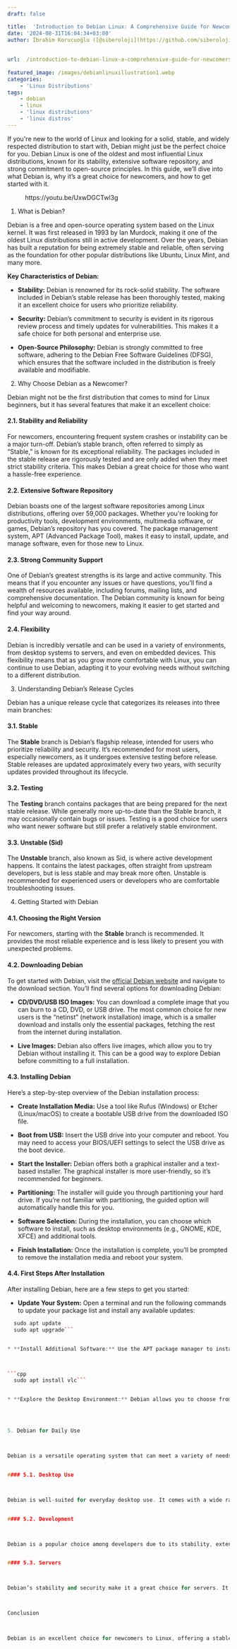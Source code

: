 ```yaml
---
draft: false

title:  'Introduction to Debian Linux: A Comprehensive Guide for Newcomers'
date: '2024-08-31T16:04:34+03:00'
author: İbrahim Korucuoğlu ([@siberoloji](https://github.com/siberoloji))
 
 
url:  /introduction-to-debian-linux-a-comprehensive-guide-for-newcomers/
 
featured_image: /images/debianlinuxillustration1.webp
categories:
    - 'Linux Distributions'
tags:
    - debian
    - linux
    - 'linux distributions'
    - 'linux distros'
---
```



If you're new to the world of Linux and looking for a solid, stable, and widely respected distribution to start with, Debian might just be the perfect choice for you. Debian Linux is one of the oldest and most influential Linux distributions, known for its stability, extensive software repository, and strong commitment to open-source principles. In this guide, we’ll dive into what Debian is, why it’s a great choice for newcomers, and how to get started with it.


<!-- wp:embed {"url":"https://youtu.be/UxwDGCTwl3g","type":"video","providerNameSlug":"youtube","responsive":true,"className":"wp-embed-aspect-16-9 wp-has-aspect-ratio"} -->
<figure class="wp-block-embed is-type-video is-provider-youtube wp-block-embed-youtube wp-embed-aspect-16-9 wp-has-aspect-ratio"><div class="wp-block-embed__wrapper">
https://youtu.be/UxwDGCTwl3g
</div></figure>
<!-- /wp:embed -->


1. What is Debian?



Debian is a free and open-source operating system based on the Linux kernel. It was first released in 1993 by Ian Murdock, making it one of the oldest Linux distributions still in active development. Over the years, Debian has built a reputation for being extremely stable and reliable, often serving as the foundation for other popular distributions like Ubuntu, Linux Mint, and many more.



**Key Characteristics of Debian:**


* **Stability:** Debian is renowned for its rock-solid stability. The software included in Debian’s stable release has been thoroughly tested, making it an excellent choice for users who prioritize reliability.

* **Security:** Debian’s commitment to security is evident in its rigorous review process and timely updates for vulnerabilities. This makes it a safe choice for both personal and enterprise use.

* **Open-Source Philosophy:** Debian is strongly committed to free software, adhering to the Debian Free Software Guidelines (DFSG), which ensures that the software included in the distribution is freely available and modifiable.




2. Why Choose Debian as a Newcomer?



Debian might not be the first distribution that comes to mind for Linux beginners, but it has several features that make it an excellent choice:


#### 2.1. Stability and Reliability



For newcomers, encountering frequent system crashes or instability can be a major turn-off. Debian’s stable branch, often referred to simply as “Stable,” is known for its exceptional reliability. The packages included in the stable release are rigorously tested and are only added when they meet strict stability criteria. This makes Debian a great choice for those who want a hassle-free experience.


#### 2.2. Extensive Software Repository



Debian boasts one of the largest software repositories among Linux distributions, offering over 59,000 packages. Whether you're looking for productivity tools, development environments, multimedia software, or games, Debian’s repository has you covered. The package management system, APT (Advanced Package Tool), makes it easy to install, update, and manage software, even for those new to Linux.


#### 2.3. Strong Community Support



One of Debian’s greatest strengths is its large and active community. This means that if you encounter any issues or have questions, you’ll find a wealth of resources available, including forums, mailing lists, and comprehensive documentation. The Debian community is known for being helpful and welcoming to newcomers, making it easier to get started and find your way around.


#### 2.4. Flexibility



Debian is incredibly versatile and can be used in a variety of environments, from desktop systems to servers, and even on embedded devices. This flexibility means that as you grow more comfortable with Linux, you can continue to use Debian, adapting it to your evolving needs without switching to a different distribution.



3. Understanding Debian’s Release Cycles



Debian has a unique release cycle that categorizes its releases into three main branches:


#### 3.1. Stable



The **Stable** branch is Debian’s flagship release, intended for users who prioritize reliability and security. It’s recommended for most users, especially newcomers, as it undergoes extensive testing before release. Stable releases are updated approximately every two years, with security updates provided throughout its lifecycle.


#### 3.2. Testing



The **Testing** branch contains packages that are being prepared for the next stable release. While generally more up-to-date than the Stable branch, it may occasionally contain bugs or issues. Testing is a good choice for users who want newer software but still prefer a relatively stable environment.


#### 3.3. Unstable (Sid)



The **Unstable** branch, also known as Sid, is where active development happens. It contains the latest packages, often straight from upstream developers, but is less stable and may break more often. Unstable is recommended for experienced users or developers who are comfortable troubleshooting issues.



4. Getting Started with Debian


#### 4.1. Choosing the Right Version



For newcomers, starting with the **Stable** branch is recommended. It provides the most reliable experience and is less likely to present you with unexpected problems.


#### 4.2. Downloading Debian



To get started with Debian, visit the <a href="https://www.debian.org">official Debian website</a> and navigate to the download section. You’ll find several options for downloading Debian:


* **CD/DVD/USB ISO Images:** You can download a complete image that you can burn to a CD, DVD, or USB drive. The most common choice for new users is the “netinst” (network installation) image, which is a smaller download and installs only the essential packages, fetching the rest from the internet during installation.

* **Live Images:** Debian also offers live images, which allow you to try Debian without installing it. This can be a good way to explore Debian before committing to a full installation.



#### 4.3. Installing Debian



Here’s a step-by-step overview of the Debian installation process:


* **Create Installation Media:** Use a tool like Rufus (Windows) or Etcher (Linux/macOS) to create a bootable USB drive from the downloaded ISO file.

* **Boot from USB:** Insert the USB drive into your computer and reboot. You may need to access your BIOS/UEFI settings to select the USB drive as the boot device.

* **Start the Installer:** Debian offers both a graphical installer and a text-based installer. The graphical installer is more user-friendly, so it’s recommended for beginners.

* **Partitioning:** The installer will guide you through partitioning your hard drive. If you’re not familiar with partitioning, the guided option will automatically handle this for you.

* **Software Selection:** During the installation, you can choose which software to install, such as desktop environments (e.g., GNOME, KDE, XFCE) and additional tools.

* **Finish Installation:** Once the installation is complete, you’ll be prompted to remove the installation media and reboot your system.



#### 4.4. First Steps After Installation



After installing Debian, here are a few steps to get you started:


* **Update Your System:** Open a terminal and run the following commands to update your package list and install any available updates:



```cpp
  sudo apt update
  sudo apt upgrade```


* **Install Additional Software:** Use the APT package manager to install any additional software you need. For example, to install the VLC media player, you would run:



```cpp
  sudo apt install vlc```


* **Explore the Desktop Environment:** Debian allows you to choose from several desktop environments during installation. If you’re using GNOME, KDE, or XFCE, take some time to familiarize yourself with the layout and features.




5. Debian for Daily Use



Debian is a versatile operating system that can meet a variety of needs, whether you’re using it for general desktop tasks, development, or as a server. Here are some common use cases:


#### 5.1. Desktop Use



Debian is well-suited for everyday desktop use. It comes with a wide range of pre-installed software, including web browsers, office suites, and media players. You can customize your desktop environment to suit your preferences, and Debian’s extensive repository ensures that you can find and install any additional software you need.


#### 5.2. Development



Debian is a popular choice among developers due to its stability, extensive package repository, and support for various programming languages and tools. Whether you’re developing in Python, Java, C++, or any other language, Debian has the tools and libraries you need.


#### 5.3. Servers



Debian’s stability and security make it a great choice for servers. It’s widely used in web hosting, cloud environments, and as the base for many server distributions. If you’re interested in setting up a home server, Debian provides all the necessary tools to get started.



Conclusion



Debian is an excellent choice for newcomers to Linux, offering a stable and reliable platform with a wealth of software and strong community support. Whether you’re looking for a daily driver for your desktop, a development environment, or a server operating system, Debian has you covered. By following this guide, you’ll be well on your way to becoming a proficient Debian user, ready to explore the vast possibilities that Linux offers.
